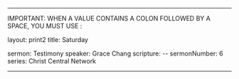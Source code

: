 ---

IMPORTANT: WHEN A VALUE CONTAINS A COLON FOLLOWED BY A SPACE, YOU MUST USE &#58;

layout: print2
title: Saturday

sermon: Testimony
speaker: Grace Chang
scripture: --
sermonNumber: 6
series: Christ Central Network

---